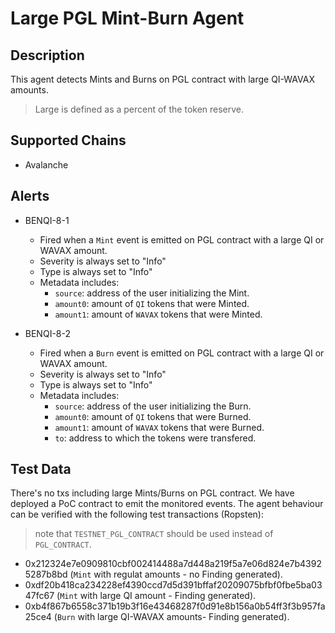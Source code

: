 # Large PGL Mint-Burn Agent

## Description

This agent detects Mints and Burns on PGL contract with large QI-WAVAX amounts.

> Large is defined as a percent of the token reserve.

## Supported Chains

- Avalanche

## Alerts

- BENQI-8-1

  - Fired when a `Mint` event is emitted on PGL contract with a large QI or WAVAX amount.
  - Severity is always set to "Info"
  - Type is always set to "Info"
  - Metadata includes:
    - `source`: address of the user initializing the Mint.
    - `amount0`: amount of `QI` tokens that were Minted.
    - `amount1`: amount of `WAVAX` tokens that were Minted.

- BENQI-8-2

  - Fired when a `Burn` event is emitted on PGL contract with a large QI or WAVAX amount.
  - Severity is always set to "Info"
  - Type is always set to "Info"
  - Metadata includes:
    - `source`: address of the user initializing the Burn.
    - `amount0`: amount of `QI` tokens that were Burned.
    - `amount1`: amount of `WAVAX` tokens that were Burned.
    - `to`: address to which the tokens were transfered.

## Test Data

There's no txs including large Mints/Burns on PGL contract. We have deployed a PoC contract to emit the monitored events. The agent behaviour can be verified with the following test transactions (Ropsten):
> note that `TESTNET_PGL_CONTRACT` should be used instead of `PGL_CONTRACT`.

- 0x212324e7e0909810cbf002414488a7d448a219f5a7e06d824e7b43925287b8bd (`Mint` with regulat amounts - no Finding generated).
- 0xdf20b418ca234228ef4390ccd7d5d391bffaf20209075bfbf0fbe5ba0347fc67 (`Mint` with large QI amount - Finding generated).
- 0xb4f867b6558c371b19b3f16e43468287f0d91e8b156a0b54ff3f3b957fa25ce4 (`Burn` with large QI-WAVAX amounts- Finding generated).

